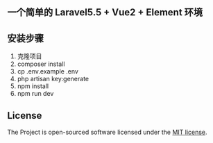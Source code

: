 ## 一个简单的 Laravel5.5 + Vue2 + Element 环境

## 安装步骤

1.  克隆项目
2.  composer install
3.  cp .env.example .env
4.  php artisan key:generate
5.  npm install
6.  npm run dev

## License

The Project is open-sourced software licensed under the [MIT license](http://opensource.org/licenses/MIT).
